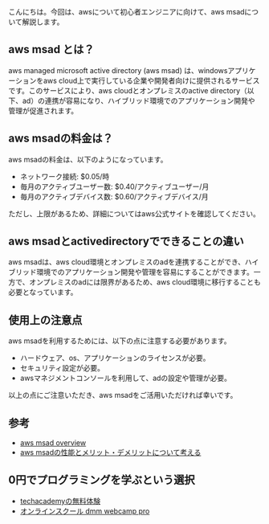 <!--
title: 【基礎】aws msadとは？active directoryを簡単に使うには
tags: aws,msad,active-directory,簡単,手順
id: 
private: false
-->

こんにちは。今回は、awsについて初心者エンジニアに向けて、aws msadについて解説します。

## aws msad とは？

aws managed microsoft active directory (aws msad) は、windowsアプリケーションをaws cloud上で実行している企業や開発者向けに提供されるサービスです。このサービスにより、aws cloudとオンプレミスのactive directory（以下、ad）の連携が容易になり、ハイブリッド環境でのアプリケーション開発や管理が促進されます。

## aws msadの料金は？

aws msadの料金は、以下のようになっています。

* ネットワーク接続: $0.05/時
* 毎月のアクティブユーザー数: $0.40/アクティブユーザー/月
* 毎月のアクティブデバイス数: $0.60/アクティブデバイス/月

ただし、上限があるため、詳細についてはaws公式サイトを確認してください。

## aws msadとactivedirectoryでできることの違い

aws msadは、aws cloud環境とオンプレミスのadを連携することができ、ハイブリッド環境でのアプリケーション開発や管理を容易にすることができます。一方で、オンプレミスのadには限界があるため、aws cloud環境に移行することも必要となっています。

## 使用上の注意点

aws msadを利用するためには、以下の点に注意する必要があります。

* ハードウェア、os、アプリケーションのライセンスが必要。
* セキュリティ設定が必要。
* awsマネジメントコンソールを利用して、adの設定や管理が必要。

以上の点にご注意いただき、aws msadをご活用いただければ幸いです。

## 参考

* [aws msad overview](https://aws.amazon.com/jp/directoryservice/ms_ad/)
* [aws msadの性能とメリット・デメリットについて考える](https://aws-blog.jp/archives/8582)

## 0円でプログラミングを学ぶという選択
- [techacademyの無料体験](//af.moshimo.com/af/c/click?a_id=2612475&amp;p_id=1555&amp;pc_id=2816&amp;pl_id=22706&amp;url=https%3a%2f%2ftechacademy.jp%2fhtmlcss-trial%3futm_source%3dmoshimo%26utm_medium%3daffiliate%26utm_campaign%3dtextad)
- [オンラインスクール dmm webcamp pro](//af.moshimo.com/af/c/click?a_id=2612482&amp;p_id=1363&amp;pc_id=2297&amp;pl_id=39999&amp;guid=on)

